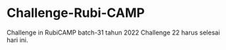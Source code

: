 # Challenge-Rubi-CAMP
Challenge in RubiCAMP batch-31 tahun 2022
Challenge 22 harus selesai hari ini.

